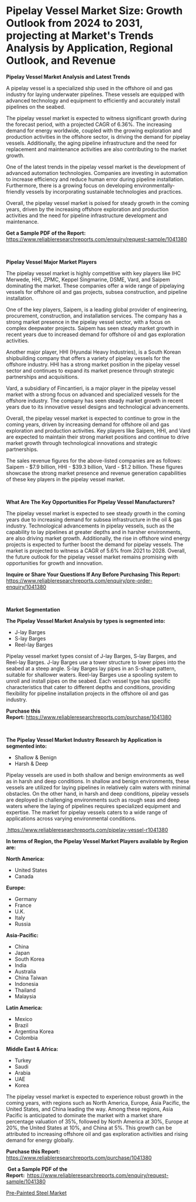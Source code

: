 <p><h1>Pipelay Vessel Market Size: Growth Outlook from 2024 to 2031, projecting at Market's Trends Analysis by Application, Regional Outlook, and Revenue</h1></p><p><strong>Pipelay Vessel Market Analysis and Latest Trends</strong></p>
<p><p>A pipelay vessel is a specialized ship used in the offshore oil and gas industry for laying underwater pipelines. These vessels are equipped with advanced technology and equipment to efficiently and accurately install pipelines on the seabed.</p><p>The pipelay vessel market is expected to witness significant growth during the forecast period, with a projected CAGR of 6.36%. The increasing demand for energy worldwide, coupled with the growing exploration and production activities in the offshore sector, is driving the demand for pipelay vessels. Additionally, the aging pipeline infrastructure and the need for replacement and maintenance activities are also contributing to the market growth.</p><p>One of the latest trends in the pipelay vessel market is the development of advanced automation technologies. Companies are investing in automation to increase efficiency and reduce human error during pipeline installation. Furthermore, there is a growing focus on developing environmentally-friendly vessels by incorporating sustainable technologies and practices.</p><p>Overall, the pipelay vessel market is poised for steady growth in the coming years, driven by the increasing offshore exploration and production activities and the need for pipeline infrastructure development and maintenance.</p></p>
<p><strong>Get a Sample PDF of the Report:&nbsp;</strong> <a href="https://www.reliableresearchreports.com/enquiry/request-sample/1041380">https://www.reliableresearchreports.com/enquiry/request-sample/1041380</a></p>
<p>&nbsp;</p>
<p><strong>Pipelay Vessel Major Market Players</strong></p>
<p><p>The pipelay vessel market is highly competitive with key players like IHC Merwede, HHI, ZPMC, Keppel Singmarine, DSME, Vard, and Saipem dominating the market. These companies offer a wide range of pipelaying vessels for offshore oil and gas projects, subsea construction, and pipeline installation.</p><p>One of the key players, Saipem, is a leading global provider of engineering, procurement, construction, and installation services. The company has a strong market presence in the pipelay vessel sector, with a focus on complex deepwater projects. Saipem has seen steady market growth in recent years due to increased demand for offshore oil and gas exploration activities.</p><p>Another major player, HHI (Hyundai Heavy Industries), is a South Korean shipbuilding company that offers a variety of pipelay vessels for the offshore industry. HHI has a strong market position in the pipelay vessel sector and continues to expand its market presence through strategic partnerships and acquisitions.</p><p>Vard, a subsidiary of Fincantieri, is a major player in the pipelay vessel market with a strong focus on advanced and specialized vessels for the offshore industry. The company has seen steady market growth in recent years due to its innovative vessel designs and technological advancements.</p><p>Overall, the pipelay vessel market is expected to continue to grow in the coming years, driven by increasing demand for offshore oil and gas exploration and production activities. Key players like Saipem, HHI, and Vard are expected to maintain their strong market positions and continue to drive market growth through technological innovations and strategic partnerships.</p><p>The sales revenue figures for the above-listed companies are as follows: Saipem - $7.9 billion, HHI - $39.3 billion, Vard - $1.2 billion. These figures showcase the strong market presence and revenue generation capabilities of these key players in the pipelay vessel market.</p></p>
<p>&nbsp;</p>
<p><strong>What Are The Key Opportunities For Pipelay Vessel Manufacturers?</strong></p>
<p><p>The pipelay vessel market is expected to see steady growth in the coming years due to increasing demand for subsea infrastructure in the oil & gas industry. Technological advancements in pipelay vessels, such as the capability to lay pipelines at greater depths and in harsher environments, are also driving market growth. Additionally, the rise in offshore wind energy projects is expected to further boost the demand for pipelay vessels. The market is projected to witness a CAGR of 5.6% from 2021 to 2028. Overall, the future outlook for the pipelay vessel market remains promising with opportunities for growth and innovation.</p></p>
<p><strong>Inquire or Share Your Questions If Any Before Purchasing This Report:</strong> <a href="https://www.reliableresearchreports.com/enquiry/pre-order-enquiry/1041380">https://www.reliableresearchreports.com/enquiry/pre-order-enquiry/1041380</a></p>
<p>&nbsp;</p>
<p><strong>Market Segmentation</strong></p>
<p><strong>The Pipelay Vessel Market Analysis by types is segmented into:</strong></p>
<p><ul><li>J-lay Barges</li><li>S-lay Barges</li><li>Reel-lay Barges</li></ul></p>
<p><p>Pipelay vessel market types consist of J-lay Barges, S-lay Barges, and Reel-lay Barges. J-lay Barges use a tower structure to lower pipes into the seabed at a steep angle. S-lay Barges lay pipes in an S-shape pattern, suitable for shallower waters. Reel-lay Barges use a spooling system to unroll and install pipes on the seabed. Each vessel type has specific characteristics that cater to different depths and conditions, providing flexibility for pipeline installation projects in the offshore oil and gas industry.</p></p>
<p><strong>Purchase this Report:&nbsp;</strong><a href="https://www.reliableresearchreports.com/purchase/1041380">https://www.reliableresearchreports.com/purchase/1041380</a></p>
<p>&nbsp;</p>
<p><strong>The Pipelay Vessel Market Industry Research by Application is segmented into:</strong></p>
<p><ul><li>Shallow & Benign</li><li>Harsh & Deep</li></ul></p>
<p><p>Pipelay vessels are used in both shallow and benign environments as well as in harsh and deep conditions. In shallow and benign environments, these vessels are utilized for laying pipelines in relatively calm waters with minimal obstacles. On the other hand, in harsh and deep conditions, pipelay vessels are deployed in challenging environments such as rough seas and deep waters where the laying of pipelines requires specialized equipment and expertise. The market for pipelay vessels caters to a wide range of applications across varying environmental conditions.</p></p>
<p><a href="https://www.reliableresearchreports.com/pipelay-vessel-r1041380">&nbsp;https://www.reliableresearchreports.com/pipelay-vessel-r1041380</a></p>
<p><strong>In terms of Region, the Pipelay Vessel Market Players available by Region are:</strong></p>
<p>
    <p> <strong> North America: </strong>
        <ul>
            <li>United States</li>
            <li>Canada</li>
        </ul>
        </p> 
    <p> <strong> Europe: </strong>
        <ul>
            <li>Germany</li>
            <li>France</li>
            <li>U.K.</li>
            <li>Italy</li>
            <li>Russia</li>
        </ul>
        </p> 
    <p> <strong> Asia-Pacific: </strong>
        <ul>
            <li>China</li>
            <li>Japan</li>
            <li>South Korea</li>
            <li>India</li>
            <li>Australia</li>
            <li>China Taiwan</li>
            <li>Indonesia</li>
            <li>Thailand</li>
            <li>Malaysia</li>
        </ul>
        </p> 
    <p> <strong> Latin America: </strong>
        <ul>
            <li>Mexico</li>
            <li>Brazil</li>
            <li>Argentina Korea</li>
            <li>Colombia</li>
        </ul>
        </p> 
    <p> <strong> Middle East & Africa: </strong>
        <ul>
            <li>Turkey</li>
            <li>Saudi</li>
            <li>Arabia</li>
            <li>UAE</li>
            <li>Korea</li>
        </ul>
    </p>
    </p>
<p><p>The pipelay vessel market is expected to experience robust growth in the coming years, with regions such as North America, Europe, Asia Pacific, the United States, and China leading the way. Among these regions, Asia Pacific is anticipated to dominate the market with a market share percentage valuation of 35%, followed by North America at 30%, Europe at 20%, the United States at 10%, and China at 5%. This growth can be attributed to increasing offshore oil and gas exploration activities and rising demand for energy globally.</p></p>
<p><strong>Purchase this Report: </strong><a href="https://www.reliableresearchreports.com/purchase/1041380">https://www.reliableresearchreports.com/purchase/1041380</a></p>
<p>&nbsp;<strong>Get a Sample PDF of the Report:&nbsp;&nbsp;</strong><a href="https://www.reliableresearchreports.com/enquiry/request-sample/1041380">https://www.reliableresearchreports.com/enquiry/request-sample/1041380</a></p>
<p><strong></strong></p>
<p><p><a href="https://github.com/sosoelmasry38/Market-Research-Report-List-1/blob/main/pre-painted-steel-market.md">Pre-Painted Steel Market</a></p></p>